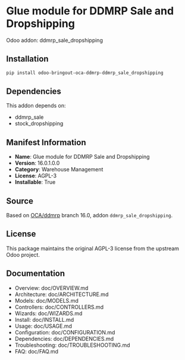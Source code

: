 # Glue module for DDMRP Sale and Dropshipping

Odoo addon: ddmrp_sale_dropshipping

## Installation

```bash
pip install odoo-bringout-oca-ddmrp-ddmrp_sale_dropshipping
```

## Dependencies

This addon depends on:
- ddmrp_sale
- stock_dropshipping

## Manifest Information

- **Name**: Glue module for DDMRP Sale and Dropshipping
- **Version**: 16.0.1.0.0
- **Category**: Warehouse Management
- **License**: AGPL-3
- **Installable**: True

## Source

Based on [OCA/ddmrp](https://github.com/OCA/ddmrp) branch 16.0, addon `ddmrp_sale_dropshipping`.

## License

This package maintains the original AGPL-3 license from the upstream Odoo project.

## Documentation

- Overview: doc/OVERVIEW.md
- Architecture: doc/ARCHITECTURE.md
- Models: doc/MODELS.md
- Controllers: doc/CONTROLLERS.md
- Wizards: doc/WIZARDS.md
- Install: doc/INSTALL.md
- Usage: doc/USAGE.md
- Configuration: doc/CONFIGURATION.md
- Dependencies: doc/DEPENDENCIES.md
- Troubleshooting: doc/TROUBLESHOOTING.md
- FAQ: doc/FAQ.md
